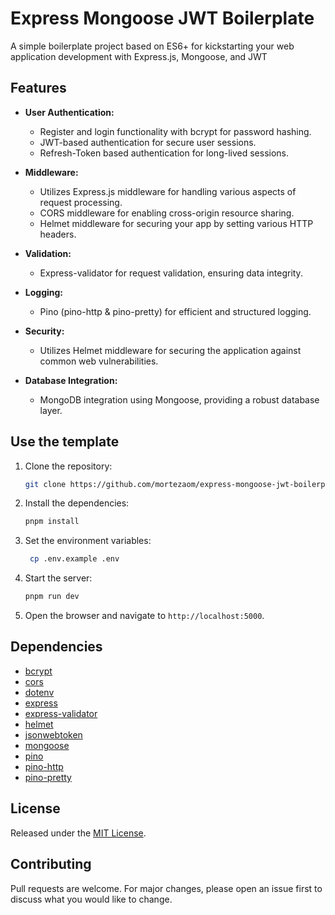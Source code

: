 # Express Mongoose JWT Boilerplate

A simple boilerplate project based on ES6+ for kickstarting your web application development with Express.js, Mongoose, and JWT

## Features

- **User Authentication:**
  - Register and login functionality with bcrypt for password hashing.
  - JWT-based authentication for secure user sessions.
  - Refresh-Token based authentication for long-lived sessions.

- **Middleware:**
  - Utilizes Express.js middleware for handling various aspects of request processing.
  - CORS middleware for enabling cross-origin resource sharing.
  - Helmet middleware for securing your app by setting various HTTP headers.

- **Validation:**
  - Express-validator for request validation, ensuring data integrity.

- **Logging:**
  - Pino (pino-http & pino-pretty) for efficient and structured logging.

- **Security:**
  - Utilizes Helmet middleware for securing the application against common web vulnerabilities.

- **Database Integration:**
  - MongoDB integration using Mongoose, providing a robust database layer.

## Use the template

1. Clone the repository:
   ```bash
   git clone https://github.com/mortezaom/express-mongoose-jwt-boilerplate.git
   ```

2. Install the dependencies:
   ```bash
   pnpm install
   ```
3. Set the environment variables:
   ```bash
    cp .env.example .env
    ```
4. Start the server:
    ```bash
    pnpm run dev
    ```
5. Open the browser and navigate to `http://localhost:5000`.

## Dependencies

- [bcrypt](https://www.npmjs.com/package/bcrypt)
- [cors](https://www.npmjs.com/package/cors)
- [dotenv](https://www.npmjs.com/package/dotenv)
- [express](https://www.npmjs.com/package/express)
- [express-validator](https://www.npmjs.com/package/express-validator)
- [helmet](https://www.npmjs.com/package/helmet)
- [jsonwebtoken](https://www.npmjs.com/package/jsonwebtoken)
- [mongoose](https://www.npmjs.com/package/mongoose)
- [pino](https://www.npmjs.com/package/pino)
- [pino-http](https://www.npmjs.com/package/pino-http)
- [pino-pretty](https://www.npmjs.com/package/pino-pretty)

## License
<!-- mit license -->

Released under the [MIT License](https://opensource.org/licenses/MIT).

## Contributing

Pull requests are welcome. For major changes, please open an issue first to discuss what you would like to change.